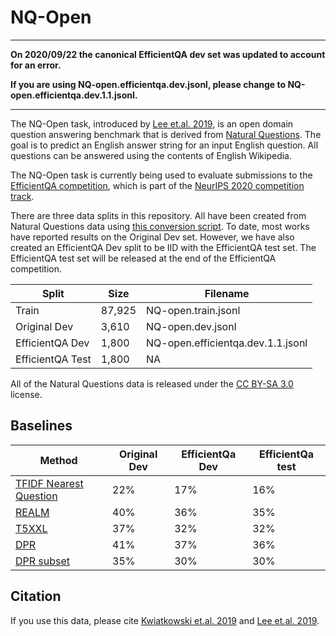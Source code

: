# NQ-Open

--------------------------------------------------------------------------------
**On 2020/09/22 the canonical EfficientQA dev set was updated to account for an
error.**

**If you are using NQ-open.efficientqa.dev.jsonl, please change to
NQ-open.efficientqa.dev.1.1.jsonl.**

--------------------------------------------------------------------------------

The NQ-Open task, introduced by
[Lee et.al. 2019](https://www.aclweb.org/anthology/P19-1612/), is an open domain
question answering benchmark that is derived from
[Natural Questions](https://ai.google.com/research/NaturalQuestions).
The goal is to predict an English answer string for an input English question.
All questions can be answered using the contents of English Wikipedia.

The NQ-Open task is currently being used to evaluate submissions to the
[EfficientQA competition](https://efficientqa.github.io/),
which is part of the
[NeurIPS 2020 competition track](https://neurips.cc/Conferences/2020/CompetitionTrack).

There are three data splits in this repository. All have been created from
Natural Questions data using
[this conversion script](https://github.com/google-research/language/blob/master/language/orqa/preprocessing/convert_to_nq_open.py).
To date, most works have reported results on the Original Dev set. However, we
have also created an EfficientQA Dev split to be IID with the EfficientQA
test set. The EfficientQA test set will be released at the end of the
EfficientQA competition.

| Split               | Size   | Filename                          |
|---------------------|--------|-----------------------------------|
| Train               | 87,925 | NQ-open.train.jsonl               |
| Original Dev        | 3,610  | NQ-open.dev.jsonl                 |
| EfficientQA Dev     | 1,800 | NQ-open.efficientqa.dev.1.1.jsonl  |
| EfficientQA Test    | 1,800 | NA                                 |

All of the Natural Questions data is released under the
[CC BY-SA 3.0](https://creativecommons.org/licenses/by-sa/3.0/) license.


## Baselines

| Method                                                                         | Original Dev | EfficientQa Dev | EfficientQa test |
|--------------------------------------------------------------------------------|--------------|-----------------|------------------|
| [TFIDF Nearest Question](https://arxiv.org/abs/2008.02637)                     | 22%          | 17%             | 16%              |
| [REALM](https://github.com/google-research/language/tree/master/language/realm)| 40%          | 36%             | 35%              |
| [T5XXL](https://efficientqa.github.io/getting_started.html)                    | 37%          | 32%             | 32%              |
| [DPR](https://efficientqa.github.io/getting_started.html)                      | 41%          | 37%             | 36%              |
| [DPR subset](https://efficientqa.github.io/getting_started.html)               | 35%          | 30%             | 30%              |

## Citation
If you use this data, please cite
[Kwiatkowski et.al. 2019](https://www.mitpressjournals.org/doi/full/10.1162/tacl_a_00276)
and [Lee et.al. 2019](https://www.aclweb.org/anthology/P19-1612/).


